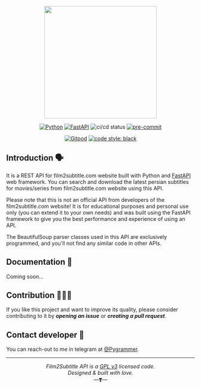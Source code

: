 <div align="center">
<img src="https://github.com/IHosseini083/film2subtitle/blob/main/images/banner.png" height="300">

<!-- First row: -->
[![Python](https://img.shields.io/badge/Python-3.9%20|%203.10-3776AB.svg?style=flat&logo=python&logoColor=white)](https://www.python.org)
[![FastAPI](https://img.shields.io/badge/FastAPI-0.77.0-009688.svg?style=flat&logo=FastAPI&logoColor=white)](https://fastapi.tiangolo.com)
![ci/cd status](https://github.com/IHosseini083/film2subtitle/actions/workflows/main.yml/badge.svg)
[![pre-commit](https://img.shields.io/badge/pre--commit-enabled-brightgreen?logo=pre-commit&logoColor=white&style=flat)](https://github.com/pre-commit/pre-commit)
<br>
<!-- Second row: -->
[![Gitpod](https://img.shields.io/badge/Gitpod-Ready--to--Code-blue?logo=gitpod&style=flat)](<https://gitpod.io/#https://github.com/IHosseini083/film2subtitle>)
[![code style: black](https://img.shields.io/static/v1?label=code%20style&message=black&color=black&style=flat)](https://github.com/psf/black)

</div>

## Introduction 🗣️

It is a REST API for film2subtitle.com website built with Python and [FastAPI](https://fastapi.tiangolo.com) web framework.
You can search and download the latest persian subtitles for movies/series from film2subtitle.com website using this API.

Please note that this is not an official API from developers of the film2subtitle.com website! It is for educational purposes
and personal use only (you can extend it to your own needs) and was built using the FastAPI framework to give you the best performance
and experience of using an API.

The BeautifulSoup parser classes used in this API are exclusively programmed, and you'll not find any similar code in other APIs.

## Documentation 📖

Coming soon...

## Contribution 🧑🏻‍💻

If you like this project and want to improve its quality, please consider contributing to it by ***opening an issue*** or ***creating a pull request***.

## Contact developer 📮

You can reach-out to me in telegram at [@Pygrammer](https://t.me/Pygrammer).

---

<p align="center"><i>Film2Subtitle API is a <a href="https://github.com/IHosseini083/film2subtitle/blob/main/README.md">GPL v3</a> licensed code.<br/>Designed & built with love.</i><br/>—❣️—</p>
